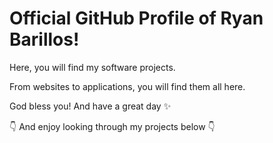 <h1>Official GitHub Profile of Ryan Barillos!</h1>
Here, you will find my software projects.

From websites to applications, you will find them all here.

God bless you! And have a great day ✨

👇 And enjoy looking through my projects below 👇
<!---
ryanbarillosofficial/ryanbarillosofficial is a ✨ special ✨ repository because its `README.md` (this file) appears on your GitHub profile.
You can click the Preview link to take a look at your changes.
--->
